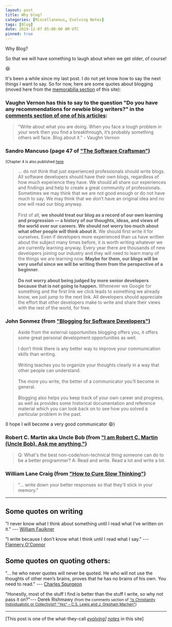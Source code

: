 ```yaml
---
layout: post
title: Why blog?
categories: [Miscellaneous, Evolving Notes]
tags: [Blog]
date: 2019-12-07 05:00:00 AM UTC
pinned: true
---
```


<!-- Dec 8, 2019 01:00:00 AM Philippine Time -->

Why Blog?

So that we will have something to laugh about when we get older, of course!

:laughing:

It's been a while since my last post. I do not yet know how to say the next things I want to say. So for now, here are some quotes about blogging (moved here from the [memorabilia section](/memorabilia/quotes/why-blog/) of this site):

### Vaughn Vernon has this to say to the question "Do you have any recommendations for newbie blog writers?" in the [comments section of one of his articles](https://web.archive.org/web/20180827140727/https://vaughnvernon.co/?p=879#comment-1938):

> "Write about what you are doing. When you face a tough problem in your work then you find a breakthrough, it’s probably something others will face. Blog about it." - Vaughn Vernon


<!--more-->


### Sandro Mancuso (page 47 of ["The Software Craftsman"](https://www.bookdepository.com/Software-Craftsman-Sandro-Mancuso/9780134052502?a_aid=jflaga))

<small>(Chapter 4 is also published [here](http://www.informit.com/articles/article.aspx?p=2273071&seqNum=2)</small>

> ... do not think that just experienced professionals should write blogs. All software developers should have their own blogs, regardless of how much experience they have. We should all share our experiences and findings and help to create a great community of professionals. Sometimes we may think that we are not good enough or do not have much to say. We may think that we don’t have an original idea and no one will read our blog anyway. 
<br /><br />
First of all, **we should treat our blog as a record of our own learning and progression — a history of our thoughts, ideas, and views of the world over our careers. We should not worry too much about what other people will think about it.** We should first write it for ourselves. Even if developers more experienced than us have written about the subject many times before, it is worth writing whatever we are currently learning anyway. Every year there are thousands of new developers joining our industry and they will need to learn many of the things we are learning now. **Maybe for them, our blogs will be very useful since we will be writing them from the perspective of a beginner.** 
<br /><br />
**Do not worry about being judged by more senior developers because that is not going to happen.** Whenever we Google for something and the first link we click leads to something we already know, we just jump to the next link. All developers should appreciate the effort that other developers make to write and share their views with the rest of the world, for free.



### John Sonmez (from ["Blogging for Software Developers"](https://simpleprogrammer.com/blogging-software-developers/))

> Aside from the external opportunities blogging offers you, it offers some great personal development opportunities as well.
<br /><br />
I don’t think there is any better way to improve your communication skills than writing.
<br /><br />
Writing teaches you to organize your thoughts clearly in a way that other people can understand.
<br /><br />
The more you write, the better of a communicator you’ll become in general.
<br /><br />
Blogging also helps you keep track of your own career and progress, as well as provides some historical documentation and reference material which you can look back on to see how you solved a particular problem in the past.

(I hope I will become a very good communicator :smile:)



### Robert C. Martin aka Uncle Bob (from ["I am Robert C. Martin (Uncle Bob). Ask me anything."](https://hashnode.com/post/i-am-robert-c-martin-uncle-bob-ask-me-anything-cjr7pnh8g000k2cs18o5nhulp))

> Q: What's the best non-code/non-technical thing someone can do to be a better programmer?
> A: Read and write. Read a lot and write a lot.



### William Lane Craig (from ["How to Cure Slow Thinking"](https://www.reasonablefaith.org/writings/question-answer/how-to-cure-slow-thinking1))

> "... write down your better responses so that they'll stick in your memory."


----------

## Some quotes on writing

<!-- Aug 08, 2019 03:57 PM (PHT)

While googling for "I may never know until I read": 
-->

"I never know what I think about something until I read what I've written on it." --- [William Faulkner](https://www.goodreads.com/quotes/32147-i-never-know-what-i-think-about-something-until-i)


"I write because I don't know what I think until I read what I say." --- [Flannery O'Connor](https://www.goodreads.com/quotes/315733-i-write-because-i-don-t-know-what-i-think-until)



## Some quotes on quoting others:

"... he who never quotes will never be quoted. He who will not use the thoughts of other men’s brains, proves that he has no brains of his own. You need to read." --- [Charles Spurgeon](https://www.goodreads.com/quotes/132324-give-yourself-unto-reading-the-man-who-never-reads-will)


"Honestly, most of the stuff I find is better than the stuff I write, so why not pass it on?"--- Derek Rishmawy <small>(from the comments section of ["Is Christianity Individualistic or Collectivist? "Yes" – C.S. Lewis and J. Gresham Machen"](https://derekzrishmawy.com/2013/01/03/is-christianity-individualistic-or-collectivist-yes-c-s-lewis-and-j-gresham-machen/))
</small>



----------

[This post is one of the what-they-call _[evolving](https://martinfowler.com/bliki/EvolvingPublication.html)] [notes](/2017/04/08/problems-encountered-with-jekyll-powered-blog)_ in this site]